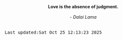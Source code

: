 
<div align="center"><b><span>Love is the absence of judgment.</span></b><br><br><i> - Dalai Lama</i></div>
<br><br><kbd>Last updated:Sat Oct 25 12:13:23 2025</kbd>